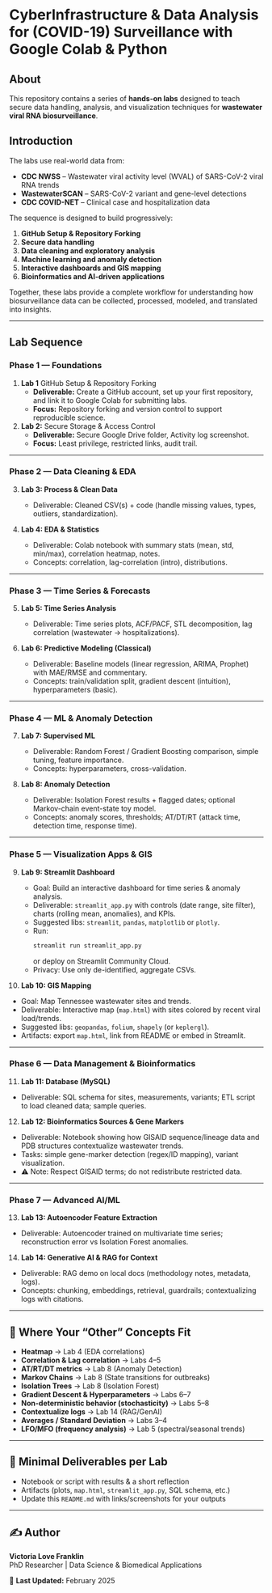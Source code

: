 # CyberInfrastructure & Data Analysis for (COVID-19) Surveillance with Google Colab & Python

## About
This repository contains a series of **hands-on labs** designed to teach secure data handling, analysis, and visualization techniques for **wastewater viral RNA biosurveillance**.  

## Introduction
The labs use real-world data from:
- **CDC NWSS** – Wastewater viral activity level (WVAL) of SARS-CoV-2 viral RNA trends  
- **WastewaterSCAN** – SARS-CoV-2 variant and gene-level detections  
- **CDC COVID-NET** – Clinical case and hospitalization data  

The sequence is designed to build progressively:
1. **GitHub Setup & Repository Forking**
2. **Secure data handling**  
3. **Data cleaning and exploratory analysis**  
4. **Machine learning and anomaly detection**  
5. **Interactive dashboards and GIS mapping**  
6. **Bioinformatics and AI-driven applications**  

Together, these labs provide a complete workflow for understanding how biosurveillance data can be collected, processed, modeled, and translated into insights.

---

## Lab Sequence 

### Phase 1 — Foundations
1. **Lab 1** GitHub Setup & Repository Forking
   - **Deliverable:** Create a GitHub account, set up your first repository, and link it to Google Colab for submitting labs.
   - **Focus:** Repository forking and version control to support reproducible science.
2. **Lab 2:** Secure Storage & Access Control  
   - **Deliverable:** Secure Google Drive folder, Activity log screenshot.  
   - **Focus:** Least privilege, restricted links, audit trail.  


---

### Phase 2 — Data Cleaning & EDA
3. **Lab 3: Process & Clean Data**  
   - Deliverable: Cleaned CSV(s) + code (handle missing values, types, outliers, standardization).  

4. **Lab 4: EDA & Statistics**  
   - Deliverable: Colab notebook with summary stats (mean, std, min/max), correlation heatmap, notes.  
   - Concepts: correlation, lag-correlation (intro), distributions.  

---

### Phase 3 — Time Series & Forecasts
5. **Lab 5: Time Series Analysis**  
   - Deliverable: Time series plots, ACF/PACF, STL decomposition, lag correlation (wastewater → hospitalizations).  

6. **Lab 6: Predictive Modeling (Classical)**  
   - Deliverable: Baseline models (linear regression, ARIMA, Prophet) with MAE/RMSE and commentary.  
   - Concepts: train/validation split, gradient descent (intuition), hyperparameters (basic).  

---

### Phase 4 — ML & Anomaly Detection
7. **Lab 7: Supervised ML**  
   - Deliverable: Random Forest / Gradient Boosting comparison, simple tuning, feature importance.  
   - Concepts: hyperparameters, cross-validation.  

8. **Lab 8: Anomaly Detection**  
   - Deliverable: Isolation Forest results + flagged dates; optional Markov-chain event-state toy model.  
   - Concepts: anomaly scores, thresholds; AT/DT/RT (attack time, detection time, response time).  

---

### Phase 5 — Visualization Apps & GIS
9. **Lab 9: Streamlit Dashboard**  
   - Goal: Build an interactive dashboard for time series & anomaly analysis.  
   - Deliverable: `streamlit_app.py` with controls (date range, site filter), charts (rolling mean, anomalies), and KPIs.  
   - Suggested libs: `streamlit`, `pandas`, `matplotlib` or `plotly`.  
   - Run:  
     ```bash
     streamlit run streamlit_app.py
     ```  
     or deploy on Streamlit Community Cloud.  
   - Privacy: Use only de-identified, aggregate CSVs.  

10. **Lab 10: GIS Mapping**  
   - Goal: Map Tennessee wastewater sites and trends.  
   - Deliverable: Interactive map (`map.html`) with sites colored by recent viral load/trends.  
   - Suggested libs: `geopandas`, `folium`, `shapely` (or `keplergl`).  
   - Artifacts: export `map.html`, link from README or embed in Streamlit.  

---

### Phase 6 — Data Management & Bioinformatics
11. **Lab 11: Database (MySQL)**  
   - Deliverable: SQL schema for sites, measurements, variants; ETL script to load cleaned data; sample queries.  

12. **Lab 12: Bioinformatics Sources & Gene Markers**  
   - Deliverable: Notebook showing how GISAID sequence/lineage data and PDB structures contextualize wastewater trends.  
   - Tasks: simple gene-marker detection (regex/ID mapping), variant visualization.  
   - ⚠️ Note: Respect GISAID terms; do not redistribute restricted data.  

---

### Phase 7 — Advanced AI/ML
13. **Lab 13: Autoencoder Feature Extraction**  
   - Deliverable: Autoencoder trained on multivariate time series; reconstruction error vs Isolation Forest anomalies.  

14. **Lab 14: Generative AI & RAG for Context**  
   - Deliverable: RAG demo on local docs (methodology notes, metadata, logs).  
   - Concepts: chunking, embeddings, retrieval, guardrails; contextualizing logs with citations.  

---

## 🔧 Where Your “Other” Concepts Fit
- **Heatmap** → Lab 4 (EDA correlations)  
- **Correlation & Lag correlation** → Labs 4–5  
- **AT/RT/DT metrics** → Lab 8 (Anomaly Detection)  
- **Markov Chains** → Lab 8 (State transitions for outbreaks)  
- **Isolation Trees** → Lab 8 (Isolation Forest)  
- **Gradient Descent & Hyperparameters** → Labs 6–7  
- **Non-deterministic behavior (stochasticity)** → Labs 5–8  
- **Contextualize logs** → Lab 14 (RAG/GenAI)  
- **Averages / Standard Deviation** → Labs 3–4  
- **LFO/MFO (frequency analysis)** → Lab 5 (spectral/seasonal trends)  

---

## 🎯 Minimal Deliverables per Lab
- Notebook or script with results & a short reflection  
- Artifacts (plots, `map.html`, `streamlit_app.py`, SQL schema, etc.)  
- Update this `README.md` with links/screenshots for your outputs  

---

## ✍️ Author
**Victoria Love Franklin**  
PhD Researcher | Data Science & Biomedical Applications  

📅 **Last Updated:** February 2025
